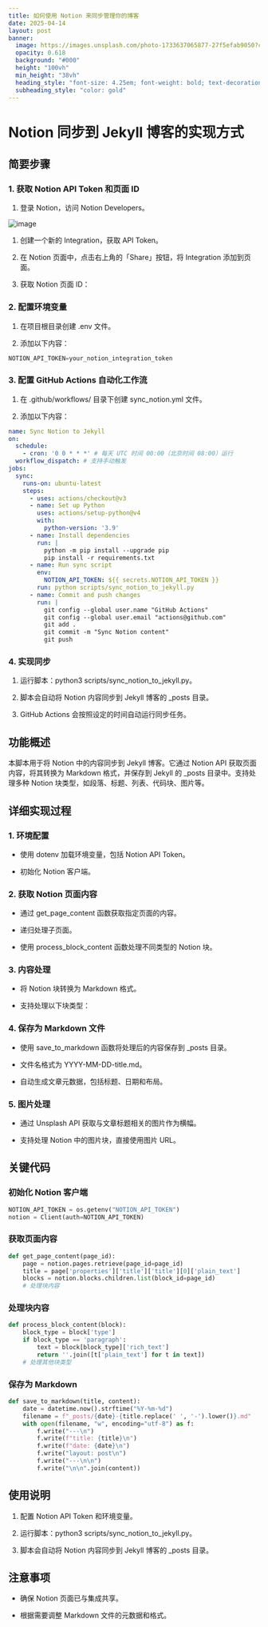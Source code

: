 ```yaml
---
title: 如何使用 Notion 来同步管理你的博客
date: 2025-04-14
layout: post
banner:
  image: https://images.unsplash.com/photo-1733637065877-27f5efab9050?crop=entropy&cs=tinysrgb&fit=max&fm=jpg&ixid=M3w2OTIwMzJ8MHwxfHJhbmRvbXx8fHx8fHx8fDE3NDQ2NDc5ODF8&ixlib=rb-4.0.3&q=80&w=1080
  opacity: 0.618
  background: "#000"
  height: "100vh"
  min_height: "38vh"
  heading_style: "font-size: 4.25em; font-weight: bold; text-decoration: underline"
  subheading_style: "color: gold"
---
```


# Notion 同步到 Jekyll 博客的实现方式

## 简要步骤

### 1. 获取 Notion API Token 和页面 ID

1. 登录 Notion，访问 Notion Developers。

![image](https://prod-files-secure.s3.us-west-2.amazonaws.com/a7a0cc5a-89b9-4cda-8686-1fba0ca52f40/d19c1afe-dea5-4312-9333-786b0ba83054/image.png?X-Amz-Algorithm=AWS4-HMAC-SHA256&X-Amz-Content-Sha256=UNSIGNED-PAYLOAD&X-Amz-Credential=ASIAZI2LB4665MZGBQLV%2F20250414%2Fus-west-2%2Fs3%2Faws4_request&X-Amz-Date=20250414T162621Z&X-Amz-Expires=3600&X-Amz-Security-Token=IQoJb3JpZ2luX2VjEJD%2F%2F%2F%2F%2F%2F%2F%2F%2F%2FwEaCXVzLXdlc3QtMiJGMEQCIHH1dwEFauedChzw7I11TiqpfxcaswE7Iz%2BLomnJBM1CAiBw0dNTZxk4ufaDThhS92fdFgumSw6NGC7qL7KZqlqAOCr%2FAwgZEAAaDDYzNzQyMzE4MzgwNSIM1EHJ9xyVDyixHAoWKtwDWy7gSdDH6MLJabpaA1DBy7bwaCwCVvl39bg8fDiNO6UOjn1%2Fr3MuHVZk5dI6PXZ3OydDYfgT5bpI4Ljmk0rjRmtS6KZGyNbzBQf9%2FR%2FieZhB5a0fa8fYypA0dI9b2%2BmmfjpcE3O7vrOjTtpS87xlB8IT2%2FcHSIYWMv8KYxJGdzfYwL74LaF4wo9QqOd3Q2tQNJRFeAtp3B5cBhY2Py%2Bu3L81kTaJoSTQBwZPOyyI2AGiIcN76cvSC5Khwkpma4oSKJ8RQgyc4RPbErZLBMAZVAYfis44n4mMY12XnFWEigEPbAxlc%2BLJpf5AcF8y8kR4D8ilPjpGAFcYwllZmJKlLQPv%2FQ9b8iu6SjY3e4WhnKUiV8%2FI13uPnAm1VfCyXahl5MYunThAc4Ant4urfqyYUv3kpCD4jvo026urZYH1SWPP4SJyN4CtD%2BDYbEEStjVSc%2F6khSK4asayhQw5cLl6bjV5GgQYkIfFnL1Dszr6y1G3S3y0N5%2B1%2FDpDzqRZ35ibjwQ%2BIafS%2FyRD61wsDFXSYv%2BOMJ6353fQFUi0tb2fG0hBNmsQOd7E%2F2RQgWX66q1rss5c2XOnpIQppIK8Z9iRm0G5X4GwwsvbGtI1afagt3J8IJURjbNL80pO3Pow9tv0vwY6pgGk3Y7I%2FJtDgoC346wEL0EuKteQeTexO9Kxb8BZZZORqT76LKdPzndw%2BQttnsFyKy%2BQe%2BibgIVhE3c6ffADbped9YRNJP%2FK%2FPlEES11zjMDzzJBsrcggaB6CEpJlr2QeZTO7Pqd0dkX71VhrCUejLWl7DjSIoXTm1PVI8NFs%2F5EkW6OAqaJzpf8w7ybYB30heq6LTjUD5em6H%2B1oWMVO%2FgOkLZWqZyM&X-Amz-Signature=176cfc74edb8b1d04641d7ad4f761d3967018b9007db13b75630b0611e4af738&X-Amz-SignedHeaders=host&x-id=GetObject)

1. 创建一个新的 Integration，获取 API Token。

1. 在 Notion 页面中，点击右上角的「Share」按钮，将 Integration 添加到页面。

1. 获取 Notion 页面 ID：


### 2. 配置环境变量

1. 在项目根目录创建 .env 文件。

1. 添加以下内容：

```javascript
NOTION_API_TOKEN=your_notion_integration_token
```

### 3. 配置 GitHub Actions 自动化工作流

1. 在 .github/workflows/ 目录下创建 sync_notion.yml 文件。

1. 添加以下内容：

```yaml
name: Sync Notion to Jekyll
on:
  schedule:
    - cron: '0 0 * * *' # 每天 UTC 时间 00:00（北京时间 08:00）运行
  workflow_dispatch: # 支持手动触发
jobs:
  sync:
    runs-on: ubuntu-latest
    steps:
      - uses: actions/checkout@v3
      - name: Set up Python
        uses: actions/setup-python@v4
        with:
          python-version: '3.9'
      - name: Install dependencies
        run: |
          python -m pip install --upgrade pip
          pip install -r requirements.txt
      - name: Run sync script
        env:
          NOTION_API_TOKEN: ${{ secrets.NOTION_API_TOKEN }}
        run: python scripts/sync_notion_to_jekyll.py
      - name: Commit and push changes
        run: |
          git config --global user.name "GitHub Actions"
          git config --global user.email "actions@github.com"
          git add .
          git commit -m "Sync Notion content"
          git push
```

### 4. 实现同步

1. 运行脚本：python3 scripts/sync_notion_to_jekyll.py。

1. 脚本会自动将 Notion 内容同步到 Jekyll 博客的 _posts 目录。

1. GitHub Actions 会按照设定的时间自动运行同步任务。

## 功能概述

本脚本用于将 Notion 中的内容同步到 Jekyll 博客。它通过 Notion API 获取页面内容，将其转换为 Markdown 格式，并保存到 Jekyll 的 _posts 目录中。支持处理多种 Notion 块类型，如段落、标题、列表、代码块、图片等。

## 详细实现过程

### 1. 环境配置

- 使用 dotenv 加载环境变量，包括 Notion API Token。

- 初始化 Notion 客户端。

### 2. 获取 Notion 页面内容

- 通过 get_page_content 函数获取指定页面的内容。

- 递归处理子页面。

- 使用 process_block_content 函数处理不同类型的 Notion 块。

### 3. 内容处理

- 将 Notion 块转换为 Markdown 格式。

- 支持处理以下块类型：


### 4. 保存为 Markdown 文件

- 使用 save_to_markdown 函数将处理后的内容保存到 _posts 目录。

- 文件名格式为 YYYY-MM-DD-title.md。

- 自动生成文章元数据，包括标题、日期和布局。

### 5. 图片处理

- 通过 Unsplash API 获取与文章标题相关的图片作为横幅。

- 支持处理 Notion 中的图片块，直接使用图片 URL。

## 关键代码

### 初始化 Notion 客户端

```python
NOTION_API_TOKEN = os.getenv("NOTION_API_TOKEN")
notion = Client(auth=NOTION_API_TOKEN)
```

### 获取页面内容

```python
def get_page_content(page_id):
    page = notion.pages.retrieve(page_id=page_id)
    title = page['properties']['title']['title'][0]['plain_text']
    blocks = notion.blocks.children.list(block_id=page_id)
    # 处理块内容
```

### 处理块内容

```python
def process_block_content(block):
    block_type = block['type']
    if block_type == 'paragraph':
        text = block[block_type]['rich_text']
        return ''.join([t['plain_text'] for t in text])
    # 处理其他块类型
```

### 保存为 Markdown

```python
def save_to_markdown(title, content):
    date = datetime.now().strftime("%Y-%m-%d")
    filename = f"_posts/{date}-{title.replace(' ', '-').lower()}.md"
    with open(filename, "w", encoding="utf-8") as f:
        f.write("---\n")
        f.write(f"title: {title}\n")
        f.write(f"date: {date}\n")
        f.write("layout: post\n")
        f.write("---\n\n")
        f.write("\n\n".join(content))
```

## 使用说明

1. 配置 Notion API Token 和环境变量。

1. 运行脚本：python3 scripts/sync_notion_to_jekyll.py。

1. 脚本会自动将 Notion 内容同步到 Jekyll 博客的 _posts 目录。

## 注意事项

- 确保 Notion 页面已与集成共享。

- 根据需要调整 Markdown 文件的元数据和格式。